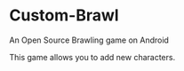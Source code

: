# Custom-Brawl
An Open Source Brawling game on Android

This game allows you to add new characters.
